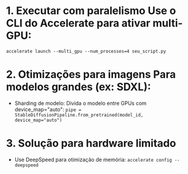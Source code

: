 # 1. Executar com paralelismo Use o CLI do Accelerate para ativar multi-GPU:
`accelerate launch --multi_gpu --num_processes=4 seu_script.py`

# 2. Otimizações para imagens Para modelos grandes (ex: SDXL):
- Sharding de modelo: Divida o modelo entre GPUs com device_map="auto":
`pipe = StableDiffusionPipeline.from_pretrained(model_id, device_map="auto")`

# 3. Solução para hardware limitado 
- Use DeepSpeed para otimização de memória:
`accelerate config --deepspeed`